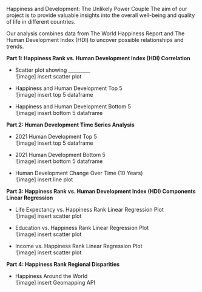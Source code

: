 Happiness and Development: The Unlikely Power Couple
The aim of our project is to provide valuable insights into the overall well-being and quality of life in different countries. 

Our analysis combines data from The World Happiness Report and The Human Development Index (HDI) to uncover possible relationships and trends.

**Part 1: Happiness Rank vs. Human Development Index (HDI) Correlation**<br>
* Scatter plot showing _________ <br>
![image] insert scatter plot

* Happiness and Human Development Top 5<br>
![image] insert top 5 dataframe

* Happiness and Human Development Bottom 5<br>
![image] insert bottom 5 dataframe

**Part 2: Human Development Time Series Analysis**<br>
* 2021 Human Development Top 5<br>
![image] insert top 5 dataframe

* 2021 Human Development Bottom 5<br>
![image] insert bottom 5 dataframe

* Human Development Change Over Time (10 Years)<br>
![image] insert line plot

**Part 3: Happiness Rank vs. Human Development Index (HDI) Components Linear Regression**<br>
* Life Expectancy vs. Happiness Rank Linear Regression Plot<br>
![image] insert scatter plot

* Education vs. Happiness Rank Linear Regression Plot<br>
![image] insert scatter plot

* Income vs. Happiness Rank Linear Regression Plot<br>
![image] insert scatter plot

**Part 4: Happiness Rank Regional Disparities**<br>
* Happiness Around the World<br>
![image] insert Geomapping API
